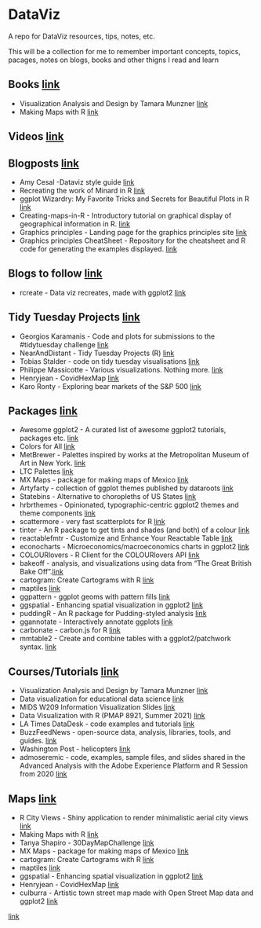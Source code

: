 # DataViz
A repo for DataViz resources, tips, notes, etc. 

This will be a collection for me to remember important concepts, topics, pacages, notes on blogs, books and other thigns I read and learn


## Books [link]()
* Visualization Analysis and Design by Tamara Munzner [link](https://www.cs.ubc.ca/~tmm/vadbook/)
* Making Maps with R [link](https://bookdown.org/nicohahn/making_maps_with_r5/docs/introduction.html)

## Videos [link]()

## Blogposts [link]()
* Amy Cesal -Dataviz style guide [link](https://github.com/amycesal/dataviz-style-guide)
* Recreating the work of Minard in R [link](https://github.com/schochastics/minard)
* ggplot Wizardry: My Favorite Tricks and Secrets for Beautiful Plots in R [link](https://github.com/z3tt/OutlierConf2021)
* Creating-maps-in-R - Introductory tutorial on graphical display of geographical information in R. [link](https://github.com/Robinlovelace/Creating-maps-in-R)
* Graphics principles - Landing page for the graphics principles site [link](https://github.com/GraphicsPrinciples/GraphicsPrinciples.github.io)
* Graphics principles CheatSheet - Repository for the cheatsheet and R code for generating the examples displayed. [link](https://github.com/GraphicsPrinciples/CheatSheet)

## Blogs to follow [link]()
* rcreate - Data viz recreates, made with ggplot2 [link](https://github.com/haro-ca/rcreate)


## Tidy Tuesday Projects [link]()
* Georgios Karamanis - Code and plots for submissions to the #tidytuesday challenge [link](https://github.com/gkaramanis/tidytuesday)
* NearAndDistant - Tidy Tuesday Projects (R) [link](https://github.com/NearAndDistant/data_science_with_r)
* Tobias Stalder - code on tidy tuesday visualisations [link](https://github.com/toebR/Tidy-Tuesday)
* Philippe Massicotte - Various visualizations. Nothing more. [link](https://github.com/PMassicotte/dataviz)
* Henryjean - CovidHexMap [link](https://github.com/Henryjean/CovidHexMap)
* Karo Ronty - Exploring bear markets of the S&P 500 [link](https://github.com/KaroRonty/BearMarkets)



## Packages [link]()
* Awesome ggplot2 - A curated list of awesome ggplot2 tutorials, packages etc. [link](https://github.com/erikgahner/awesome-ggplot2)
* Colors for All [link](https://github.com/mtennekes/cols4all)
* MetBrewer - Palettes inspired by works at the Metropolitan Museum of Art in New York. [link](https://github.com/BlakeRMills/MetBrewer)
* LTC Palettes [link](https://github.com/loukesio/ltc_palettes)
* MX Maps - package for making maps of Mexico [link](https://github.com/diegovalle/mxmaps)
* Artyfarty -  collection of ggplot themes published by dataroots [link](https://github.com/datarootsio/artyfarty)
* Statebins - Alternative to choropleths of US States [link](https://github.com/hrbrmstr/statebins)
* hrbrthemes - Opinionated, typographic-centric ggplot2 themes and theme components [link](https://github.com/hrbrmstr/hrbrthemes)
* scattermore - very fast scatterplots for R [link](https://github.com/exaexa/scattermore#scattermore)
* tinter - An R package to get tints and shades (and both) of a colour [link](https://github.com/sebdalgarno/tinter)
* reactablefmtr - Customize and Enhance Your Reactable Table [link](https://github.com/kcuilla/reactablefmtr)
* econocharts - Microeconomics/macroeconomics charts in ggplot2 [link](https://github.com/R-CoderDotCom/econocharts)
* COLOURlovers - R Client for the COLOURlovers API [link](https://github.com/andrewheiss/colourlovers)
* bakeoff -  analysis, and visualizations using data from “The Great British Bake Off”.[link](https://github.com/apreshill/bakeoff)
* cartogram: Create Cartograms with R [link](https://github.com/sjewo/cartogram)
* maptiles [link](https://github.com/riatelab/maptiles)
* ggpattern - ggplot geoms with pattern fills [link](https://github.com/coolbutuseless/ggpattern)
* ggspatial - Enhancing spatial visualization in ggplot2 [link](https://github.com/paleolimbot/ggspatial)
* puddingR - An R package for Pudding-styled analysis [link](https://github.com/the-pudding/puddingR)
* ggannotate - Interactively annotate ggplots [link](https://github.com/MattCowgill/ggannotate)   
* carbonate - carbon.js for R [link](https://github.com/yonicd/carbonate)
* mmtable2 - Create and combine tables with a ggplot2/patchwork syntax. [link](https://github.com/ianmoran11/mmtable2/)


## Courses/Tutorials [link]()
* Visualization Analysis and Design by Tamara Munzner [link](https://www.cs.ubc.ca/~tmm/vadbook/)
* Data visualization for educational data science [link](https://github.com/uo-datasci-specialization/c2-dataviz-2021)
* MIDS W209 Information Visualization Slides [link](https://github.com/john-guerra/MIDS_W209_Information_Visualization_Slides)
* Data Visualization with R (PMAP 8921, Summer 2021) [link](https://github.com/andrewheiss/datavizs21.classes.andrewheiss.com)
* LA Times DataDesk - code examples and tutorials [link](https://github.com/datadesk/tutorials)
* BuzzFeedNews - open-source data, analysis, libraries, tools, and guides. [link](https://github.com/BuzzFeedNews/everything)
* Washington Post - helicopters  [link](https://github.com/wpinvestigative/helicopters_dc)
* admoseremic - code, examples, sample files, and slides shared in the Advanced Analysis with the Adobe Experience Platform and R Session from 2020 [link](https://github.com/admoseremic/summit2020)

## Maps [link]()
* R City Views - Shiny application to render minimalistic aerial city views [link](https://github.com/barajap1?tab=stars)
* Making Maps with R [link](https://bookdown.org/nicohahn/making_maps_with_r5/docs/introduction.html)
* Tanya Shapiro - 30DayMapChallenge [link](https://github.com/tashapiro/30DayMapChallenge)
* MX Maps - package for making maps of Mexico [link](https://github.com/diegovalle/mxmaps)
* cartogram: Create Cartograms with R [link](https://github.com/sjewo/cartogram)
* maptiles [link](https://github.com/riatelab/maptiles)
* ggspatial - Enhancing spatial visualization in ggplot2 [link](https://github.com/paleolimbot/ggspatial)
* Henryjean - CovidHexMap [link](https://github.com/Henryjean/CovidHexMap)
* culburra - Artistic town street map made with Open Street Map data and ggplot2 [link](https://github.com/deanmarchiori/culburra)

[link]()
